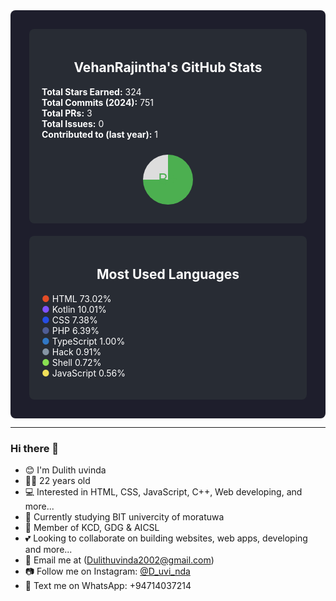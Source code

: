 <div style="display: flex; justify-content: space-around; flex-wrap: wrap; background-color: #1e1e2c; padding: 20px; border-radius: 8px; color: white;">

  <div style="flex: 1; min-width: 300px; margin: 10px; background-color: #282c34; border-radius: 8px; padding: 20px;">
    <h2 style="text-align: center;">VehanRajintha's GitHub Stats</h2>
    <ul style="list-style: none; padding: 0;">
      <li><strong>Total Stars Earned:</strong> 324</li>
      <li><strong>Total Commits (2024):</strong> 751</li>
      <li><strong>Total PRs:</strong> 3</li>
      <li><strong>Total Issues:</strong> 0</li>
      <li><strong>Contributed to (last year):</strong> 1</li>
    </ul>
    <div style="display: flex; justify-content: center; align-items: center; height: 100px;">
      <div style="width: 80px; height: 80px; border-radius: 50%; background: conic-gradient(#4caf50 75%, #ddd 75%); display: flex; justify-content: center; align-items: center; font-size: 24px; color: #4caf50;">B+</div>
    </div>
  </div>

  <div style="flex: 1; min-width: 300px; margin: 10px; background-color: #282c34; border-radius: 8px; padding: 20px;">
    <h2 style="text-align: center;">Most Used Languages</h2>
    <ul style="list-style: none; padding: 0;">
      <li><span style="color: #e34c26;">●</span> HTML 73.02%</li>
      <li><span style="color: #7f52ff;">●</span> Kotlin 10.01%</li>
      <li><span style="color: #264de4;">●</span> CSS 7.38%</li>
      <li><span style="color: #4f5d95;">●</span> PHP 6.39%</li>
      <li><span style="color: #3178c6;">●</span> TypeScript 1.00%</li>
      <li><span style="color: #8695a4;">●</span> Hack 0.91%</li>
      <li><span style="color: #89e051;">●</span> Shell 0.72%</li>
      <li><span style="color: #f1e05a;">●</span> JavaScript 0.56%</li>
    </ul>
  </div>

</div>

---

### Hi there 👋

- 😊 I'm Dulith uvinda
- 🧑‍🎓 22 years old
- 💻 Interested in HTML, CSS, JavaScript, C++, Web developing, and more...
- 📘 Currently studying BIT univercity of moratuwa
- 🏢 Member of KCD, GDG & AICSL
- 💕 Looking to collaborate on building websites, web apps, developing and more...
- 📧 Email me at (Dulithuvinda2002@gmail.com)
- 📷 Follow me on Instagram: [@D_uvi_nda](https://www.instagram.com/d_uvi_nda/profilecard/?igsh=OTI5cDNyODN6aDZw)
- 💬 Text me on WhatsApp: +94714037214
